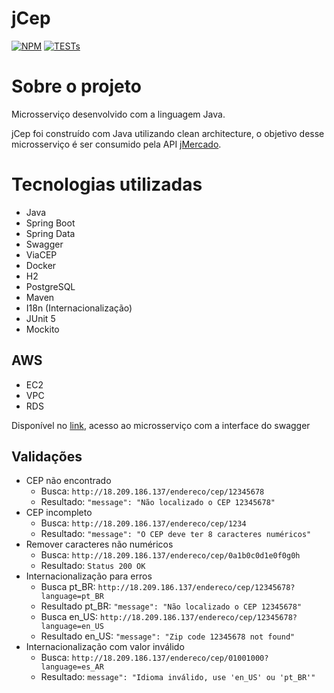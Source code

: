 # jCep
[![NPM](https://img.shields.io/npm/l/react)](https://github.com/ernanilima/jcep/blob/main/LICENSE)
[![TESTs](https://img.shields.io/github/workflow/status/ernanilima/jcep/Java%20CI)](https://github.com/ernanilima/jcep/blob/main/.github/workflows/java_maven.yml)


# Sobre o projeto
Microsserviço desenvolvido com a linguagem Java.

jCep foi construído com Java utilizando clean architecture, o objetivo desse microsserviço é ser consumido pela API [jMercado](https://github.com/ernanilima/jmercado-backend).

# Tecnologias utilizadas
- Java
- Spring Boot
- Spring Data
- Swagger
- ViaCEP
- Docker
- H2
- PostgreSQL
- Maven
- I18n (Internacionalização)
- JUnit 5
- Mockito

## AWS
- EC2
- VPC
- RDS

Disponível no [link](http://18.209.186.137/swagger-ui/index.html), acesso ao microsserviço com a interface do swagger

## Validações
* CEP não encontrado  
  - Busca: `http://18.209.186.137/endereco/cep/12345678`
  - Resultado: `"message": "Não localizado o CEP 12345678"`
* CEP incompleto
  - Busca: `http://18.209.186.137/endereco/cep/1234`
  - Resultado: `"message": "O CEP deve ter 8 caracteres numéricos"`
* Remover caracteres não numéricos
  - Busca: `http://18.209.186.137/endereco/cep/0a1b0c0d1e0f0g0h`
  - Resultado: `Status 200 OK`
* Internacionalização para erros
  - Busca pt_BR: `http://18.209.186.137/endereco/cep/12345678?language=pt_BR`
  - Resultado pt_BR: `"message": "Não localizado o CEP 12345678"`
  - Busca en_US: `http://18.209.186.137/endereco/cep/12345678?language=en_US`
  - Resultado en_US: `"message": "Zip code 12345678 not found"`
* Internacionalização com valor inválido
  - Busca: `http://18.209.186.137/endereco/cep/01001000?language=es_AR`
  - Resultado: `message": "Idioma inválido, use 'en_US' ou 'pt_BR'"`
